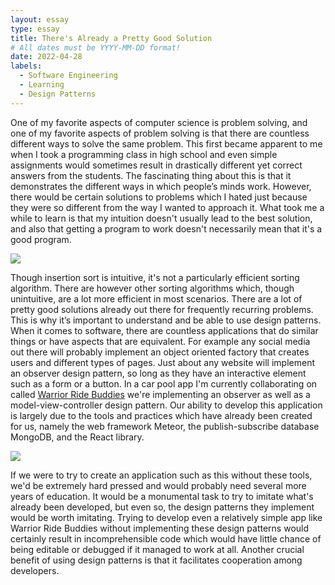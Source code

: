 ```yaml
---
layout: essay
type: essay
title: There's Already a Pretty Good Solution
# All dates must be YYYY-MM-DD format!
date: 2022-04-28
labels:
  - Software Engineering
  - Learning
  - Design Patterns
---
```


One of my favorite aspects of computer science is problem solving, and one of my favorite aspects of problem solving is that there are countless different ways to solve the same problem. This first became apparent to me when I took a programming class in high school and even simple assignments would sometimes result in drastically different yet correct answers from the students. The fascinating thing about this is that it demonstrates the different ways in which people’s minds work. However, there would be certain solutions to problems which I hated just because they were so different from the way I wanted to approach it. What took me a while to learn is that my intuition doesn't usually lead to the best solution, and also that getting a program to work doesn't necessarily mean that it's a good program.

<img class="ui image" src="{{ site.baseurl }}/images/exit-ramp.jpg">

Though insertion sort is intuitive, it's not a particularly efficient sorting algorithm. There are however other sorting algorithms which, though unintuitive, are a lot more efficient in most scenarios. There are a lot of pretty good solutions already out there for frequently recurring problems. This is why it’s important to understand and be able to use design patterns. When it comes to software, there are countless applications that do similar things or have aspects that are equivalent. For example any social media out there will probably implement an object oriented factory that creates users and different types of pages. Just about any website will implement an observer design pattern, so long as they have an interactive element such as a form or a button. In a car pool app I'm currently collaborating on called <a href="https://warrior-ride-buddies.github.io/">Warrior Ride Buddies</a> we're implementing an observer as well as a model-view-controller design pattern. Our ability to develop this application is largely due to the tools and practices which have already been created for us, namely the web framework Meteor, the publish-subscribe database MongoDB, and the React library.

<img class="ui image" src="{{ site.baseurl }}/images/spaghetti.jpg">

If we were to try to create an application such as this without these tools, we'd be extremely hard pressed and would probably need several more years of education. It would be a monumental task to try to imitate what's already been developed, but even so, the design patterns they implement would be worth imitating. Trying to develop even a relatively simple app like Warrior Ride Buddies without implementing these design patterns would certainly result in incomprehensible code which would have little chance of being editable or debugged if it managed to work at all. Another crucial benefit of using design patterns is that it facilitates cooperation among developers.


